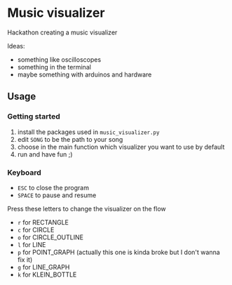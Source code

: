 # Music visualizer

Hackathon creating a music visualizer

Ideas:
- something like oscilloscopes
- something in the terminal
- maybe something with arduinos and hardware

## Usage

### Getting started
1. install the packages used in `music_visualizer.py`
2. edit `SONG` to be the path to your song
3. choose in the main function which visualizer you want to use by default
4. run and have fun ;)

### Keyboard
- ``ESC`` to close the program
- ``SPACE`` to pause and resume

Press these letters to change the visualizer on the flow
- ``r`` for RECTANGLE
- ``c`` for CIRCLE
- ``o`` for CIRCLE_OUTLINE
- ``l`` for LINE
- ``p`` for POINT_GRAPH (actually this one is kinda broke but I don't wanna fix it)
- ``g`` for LINE_GRAPH
- ``k`` for KLEIN_BOTTLE
